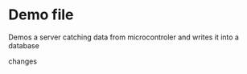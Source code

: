 # Demo file 
Demos a server catching data from microcontroler and writes it into a database

changes
